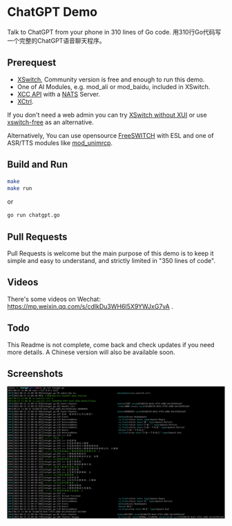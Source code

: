 # ChatGPT Demo

Talk to ChatGPT from your phone in 310 lines of Go code. 用310行Go代码写一个完整的ChatGPT语音聊天程序。

## Prerequest

- [XSwitch](https://docs.xswitch.cn/installation/), Community version is free and enough to run this demo.
- One of AI Modules, e.g. mod_ali or mod_baidu, included in XSwitch.
- [XCC API](https://docs.xswitch.cn/xcc-api/) with a [NATS](https://nats.io/) Server.
- [XCtrl](https://git.xswitch.cn/xswitch/xctrl).

If you don't need a web admin you can try [XSwitch without XUI](https://docs.xswitch.cn/howto/xswitch-only/) or use [xswitch-free](https://github.com/rts-cn/xswitch-free) as an alternative.

Alternatively, You can use opensource [FreeSWITCH](https://giithub.com/signalwire/freeswitch) with ESL and one of ASR/TTS modules like [mod_unimrcp](https://github.com/freeswitch/mod_unimrcp).

## Build and Run

```sh
make
make run
```

or

```sh
go run chatgpt.go
```

## Pull Requests

Pull Requests is welcome but the main purpose of this demo is to keep it simple and easy to understand, and strictly limited in "350 lines of code".

## Videos

There's some videos on Wechat: <https://mp.weixin.qq.com/s/cdlkDu3WH6I5X9YWJxG7vA> .

## Todo

This Readme is not complete, come back and check updates if you need more details. A Chinese version will also be available soon.

## Screenshots

![](imgs/chatgpt.png)
